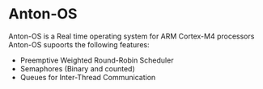 # Anton-OS
Anton-OS is a Real time operating system for ARM Cortex-M4 processors
Anton-OS supoorts the following features:<br />
* Preemptive Weighted Round-Robin Scheduler
* Semaphores (Binary and counted)
* Queues for Inter-Thread Communication

